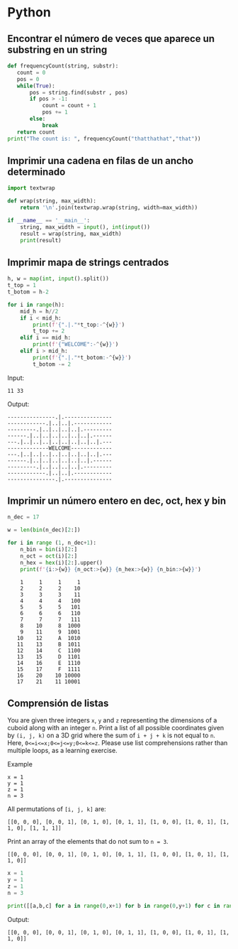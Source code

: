 # Python

## Encontrar el número de veces que aparece un substring en un string

```Python
def frequencyCount(string, substr):
   count = 0
   pos = 0
   while(True):
       pos = string.find(substr , pos)
       if pos > -1:
           count = count + 1
           pos += 1
       else:
           break
   return count
print("The count is: ", frequencyCount("thatthathat","that"))
```

## Imprimir una cadena en filas de un ancho determinado

```Python
import textwrap

def wrap(string, max_width):
    return '\n'.join(textwrap.wrap(string, width=max_width))

if __name__ == '__main__':
    string, max_width = input(), int(input())
    result = wrap(string, max_width)
    print(result)
```

## Imprimir mapa de strings centrados

```Python
h, w = map(int, input().split())
t_top = 1
t_botom = h-2

for i in range(h):
    mid_h = h//2
    if i < mid_h:
        print(f'{".|."*t_top:-^{w}}')
        t_top += 2
    elif i == mid_h:
        print(f'{"WELCOME":-^{w}}')
    elif i > mid_h:
        print(f'{".|."*t_botom:-^{w}}')
        t_botom -= 2
```

Input:

```
11 33
```

Output:

```
---------------.|.---------------
------------.|..|..|.------------
---------.|..|..|..|..|.---------
------.|..|..|..|..|..|..|.------
---.|..|..|..|..|..|..|..|..|.---
-------------WELCOME-------------
---.|..|..|..|..|..|..|..|..|.---
------.|..|..|..|..|..|..|.------
---------.|..|..|..|..|.---------
------------.|..|..|.------------
---------------.|.---------------
```

## Imprimir un número entero en dec, oct, hex y bin

```Python
n_dec = 17

w = len(bin(n_dec)[2:])

for i in range (1, n_dec+1):
    n_bin = bin(i)[2:]
    n_oct = oct(i)[2:]
    n_hex = hex(i)[2:].upper()
    print(f'{i:>{w}} {n_oct:>{w}} {n_hex:>{w}} {n_bin:>{w}}')
```

```
    1     1     1     1
    2     2     2    10
    3     3     3    11
    4     4     4   100
    5     5     5   101
    6     6     6   110
    7     7     7   111
    8    10     8  1000
    9    11     9  1001
   10    12     A  1010
   11    13     B  1011
   12    14     C  1100
   13    15     D  1101
   14    16     E  1110
   15    17     F  1111
   16    20    10 10000
   17    21    11 10001
```

## Comprensión de listas

You are given three integers `x`, `y` and `z` representing the dimensions of a cuboid along with an integer `n`. Print a list of all possible coordinates given by `(i, j, k)` on a 3D grid where the sum of `i + j + k` is not equal to `n`. Here, `0<=i<=x;0<=j<=y;0<=k<=z`. Please use list comprehensions rather than multiple loops, as a learning exercise.

Example

```
x = 1
y = 1
z = 1
n = 3
```

All permutations of `[i, j, k]` are:

```
[[0, 0, 0], [0, 0, 1], [0, 1, 0], [0, 1, 1], [1, 0, 0], [1, 0, 1], [1, 1, 0], [1, 1, 1]]
```

Print an array of the elements that do not sum to `n = 3`.

```
[[0, 0, 0], [0, 0, 1], [0, 1, 0], [0, 1, 1], [1, 0, 0], [1, 0, 1], [1, 1, 0]]
```

```Python
x = 1
y = 1
z = 1
n = 3

print([[a,b,c] for a in range(0,x+1) for b in range(0,y+1) for c in range(0,z+1) if a + b + c != n ]
```

Output:

```
[[0, 0, 0], [0, 0, 1], [0, 1, 0], [0, 1, 1], [1, 0, 0], [1, 0, 1], [1, 1, 0]]
```

